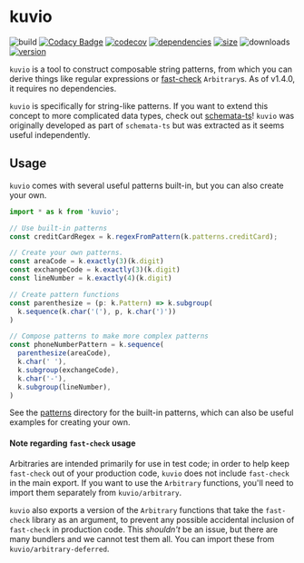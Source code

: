 # kuvio

![build](https://img.shields.io/github/actions/workflow/status/skeate/kuvio/ci.yml)
[![Codacy
Badge](https://img.shields.io/codacy/grade/6c56da2df56d4dceb69fd38239640205)](https://app.codacy.com/gh/skeate/kuvio/dashboard?utm_source=gh&utm_medium=referral&utm_content=&utm_campaign=Badge_grade)
[![codecov](https://img.shields.io/codecov/c/github/skeate/kuvio)](https://codecov.io/github/skeate/kuvio)
[![dependencies](https://img.shields.io/librariesio/release/npm/kuvio)](https://libraries.io/npm/kuvio)
[![size](https://img.shields.io/bundlephobia/minzip/kuvio)](https://bundlephobia.com/package/kuvio)
![downloads](https://img.shields.io/npm/dw/kuvio)
[![version](https://img.shields.io/npm/v/kuvio)](https://www.npmjs.com/package/kuvio)

`kuvio` is a tool to construct composable string patterns, from which you can
derive things like regular expressions or [fast-check][] `Arbitrary`s. As of
v1.4.0, it requires no dependencies.

`kuvio` is specifically for string-like patterns. If you want to extend this
concept to more complicated data types, check out [schemata-ts][]! `kuvio` was
originally developed as part of `schemata-ts` but was extracted as it seems
useful independently.

## Usage

`kuvio` comes with several useful patterns built-in, but you can also create
your own.

```typescript
import * as k from 'kuvio';

// Use built-in patterns
const creditCardRegex = k.regexFromPattern(k.patterns.creditCard);

// Create your own patterns.
const areaCode = k.exactly(3)(k.digit)
const exchangeCode = k.exactly(3)(k.digit)
const lineNumber = k.exactly(4)(k.digit)

// Create pattern functions
const parenthesize = (p: k.Pattern) => k.subgroup(
  k.sequence(k.char('('), p, k.char(')'))
)

// Compose patterns to make more complex patterns
const phoneNumberPattern = k.sequence(
  parenthesize(areaCode),
  k.char(' '),
  k.subgroup(exchangeCode),
  k.char('-'),
  k.subgroup(lineNumber),
)
```

See the [patterns](src/patterns) directory for the built-in patterns, which can also be useful examples for creating your own.

#### Note regarding `fast-check` usage

Arbitraries are intended primarily for use in test code; in order to
help keep `fast-check` out of your production code, `kuvio` does not include
`fast-check` in the main export. If you want to use the `Arbitrary` functions,
you'll need to import them separately from `kuvio/arbitrary`.

`kuvio` also exports a version of the `Arbitrary` functions that take the
`fast-check` library as an argument, to prevent any possible accidental
inclusion of `fast-check` in production code. This _shouldn't_ be an issue, but
there are many bundlers and we cannot test them all. You can import these from
`kuvio/arbitrary-deferred`.

[fast-check]: https://github.com/dubzzz/fast-check
[schemata-ts]: https://github.com/jacob-alford/schemata-ts
